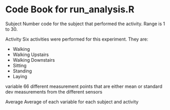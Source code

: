  Code Book for run_analysis.R
========================================================

Subject
Number code for the subject that performed the activity. Range is 1 to 30.

Activity
Six activities were performed for this experiment. They are:
- Walking
- Walking Upstairs
- Walking Downstairs
- Sitting
- Standing
- Laying

variable
66 different measurement points that are either mean or standard dev measurements from the different sensors

Average
Average of each variable for each subject and activity